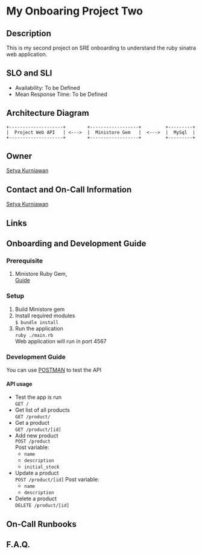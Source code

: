 # My Onboaring Project Two

## Description
This is my second project on SRE onboarding to understand the ruby sinatra web application.

## SLO and SLI
* Availability: To be Defined
* Mean Response Time: To be Defined

## Architecture Diagram
```
+--------------------+        +------------------+         +---------+
|  Project Web API   | <--->  |  Ministore Gem   |  <--->  |  MySql  |
+--------------------+        +------------------+         +---------+
```

## Owner
[Setya Kurniawan](https://github.com/SetyaK)

## Contact and On-Call Information
[Setya Kurniawan](setya.kurniawan@bukalapak.com)

## Links

## Onboarding and Development Guide
### Prerequisite
1. Ministore Ruby Gem,  
  [Guide](https://github.com/SetyaK/BL-Onboarding1-Ruby)
### Setup
1. Build Ministore gem
2. Install required modules  
  `$ bundle install`
3. Run the application  
  `ruby ./main.rb`  
  Web application will run in port 4567
### Development Guide
You can use [POSTMAN](https://www.getpostman.com/) to test the API
#### API usage
- Test the app is run  
  `GET /`
- Get list of all products  
  `GET /product/`
- Get a product  
  `GET /product/[id]`
- Add new product  
  `POST /product`  
  Post variable:
  - `name`
  - `description`
  - `initial_stock`
- Update a product  
  `POST /product/[id]`
  Post variable:
  - `name`
  - `description`
- Delete a product  
  `DELETE /product/[id]`

## On-Call Runbooks

## F.A.Q.

